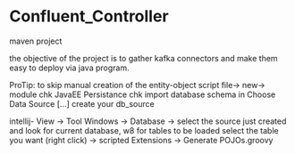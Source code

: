 # Confluent_Controller

maven project

the objective of the project is to gather kafka connectors and make them easy to deploy via java program.


ProTip: 
to skip manual creation of the entity-object script
file-> new-> module
  chk JavaEE Persistance
  chk import database schema
  in Choose Data Source [...] 
  create your db_source
  
intellij- View -> Tool Windows -> Database -> select the source just created and look for current database, w8 for tables to be loaded
                select the table you want (right click) -> scripted Extensions -> Generate POJOs.groovy
